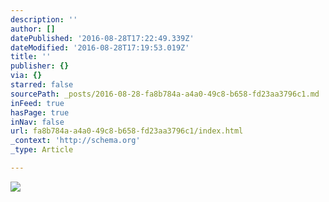 ```yaml
---
description: ''
author: []
datePublished: '2016-08-28T17:22:49.339Z'
dateModified: '2016-08-28T17:19:53.019Z'
title: ''
publisher: {}
via: {}
starred: false
sourcePath: _posts/2016-08-28-fa8b784a-a4a0-49c8-b658-fd23aa3796c1.md
inFeed: true
hasPage: true
inNav: false
url: fa8b784a-a4a0-49c8-b658-fd23aa3796c1/index.html
_context: 'http://schema.org'
_type: Article

---
```

![](https://the-grid-user-content.s3-us-west-2.amazonaws.com/49f3ba43-891d-4e39-9ad1-fab2e4275016.jpg)